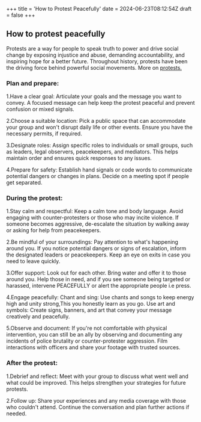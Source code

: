 +++
title = 'How to Protest Peacefully'
date = 2024-06-23T08:12:54Z
draft = false
+++
## How to protest peacefully

Protests are a way for people to speak truth to power and drive social change by exposing injustice and abuse, demanding accountability, and inspiring hope for a better future. Throughout history, protests have been the driving force behind powerful social movements.
More on [protests.](https://www.amnesty.org/en/what-we-do/freedom-of-expression/protest/)
### Plan and prepare:

1.Have a clear goal:
Articulate your goals and the message you want to convey. A focused message can help keep the protest peaceful and prevent confusion or mixed signals.

2.Choose a suitable location:
Pick a public space that can accommodate your group and won't disrupt daily life or other events. Ensure you have the necessary permits, if required.

3.Designate roles:
Assign specific roles to individuals or small groups, such as leaders, legal observers, peacekeepers, and mediators. This helps maintain order and ensures quick responses to any issues.

4.Prepare for safety:
Establish hand signals or code words to communicate potential dangers or changes in plans. Decide on a meeting spot if people get separated.

### During the protest:

1.Stay calm and respectful:
Keep a calm tone and body language. Avoid engaging with counter-protesters or those who may incite violence. If someone becomes aggressive, de-escalate the situation by walking away or asking for help from peacekeepers.

2.Be mindful of your surroundings:
Pay attention to what's happening around you. If you notice potential dangers or signs of escalation, inform the designated leaders or peacekeepers. Keep an eye on exits in case you need to leave quickly.

3.Offer support:
Look out for each other. Bring water and offer it to those around you. Help those in need, and if you see someone being targeted or harassed, intervene PEACEFULLY or alert the appropriate people i.e press.

4.Engage peacefully:
Chant and sing: Use chants and songs to keep energy high and unity strong,This you honestly learn as you go.
Use art and symbols: Create signs, banners, and art that convey your message creatively and peacefully.

5.Observe and document:
If you're not comfortable with physical intervention, you can still be an ally by observing and documenting any incidents of police brutality or counter-protester aggression. Film interactions with officers and share your footage with trusted sources.

### After the protest:

1.Debrief and reflect:
Meet with your group to discuss what went well and what could be improved. This helps strengthen your strategies for future protests.

2.Follow up:
Share your experiences and any media coverage with those who couldn't attend. Continue the conversation and plan further actions if needed.

